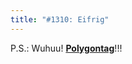 ```yaml
---
title: "#1310: Eifrig"
---
```


P.S.: Wuhuu! <a href="http://www.fonflatter.de/dateien/kalender_fonflatter_2009.pdf"><strong>Polygontag</strong></a>!!!
